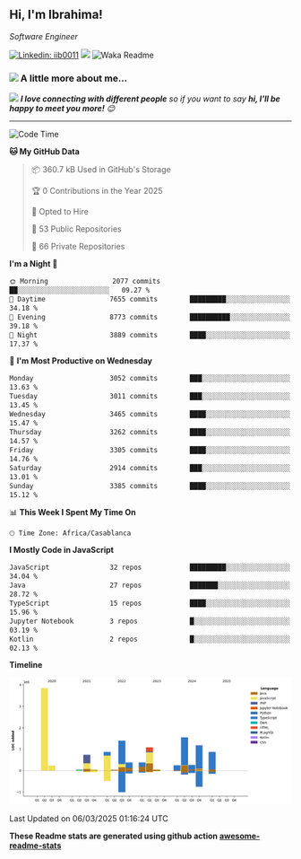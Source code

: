 <h2>Hi, I'm Ibrahima! </h2>
<p><em>Software Engineer 
</em></p>


[![Linkedin: iib0011](https://img.shields.io/badge/-iib0011-blue?style=flat-square&logo=Linkedin&logoColor=white&link=https://www.linkedin.com/in/iib0011/)](https://www.linkedin.com/in/iib0011/)
![](https://visitor-badge.glitch.me/badge?page_id=iib0011)
![Waka Readme](https://github.com/iib0011/iib0011/workflows/Waka%20Readme/badge.svg)


### <img src="https://media.giphy.com/media/VgCDAzcKvsR6OM0uWg/giphy.gif" width="50"> A little more about me...  


<img src="https://media.giphy.com/media/LnQjpWaON8nhr21vNW/giphy.gif" width="60"> <em><b>I love connecting with different people</b> so if you want to say <b>hi, I'll be happy to meet you more!</b> 😊</em>

---
<!--START_SECTION:waka-->
![Code Time](http://img.shields.io/badge/Code%20Time-4%2C477%20hrs%2047%20mins-blue)

**🐱 My GitHub Data** 

> 📦 360.7 kB Used in GitHub's Storage 
 > 
> 🏆 0 Contributions in the Year 2025
 > 
> 💼 Opted to Hire
 > 
> 📜 53 Public Repositories 
 > 
> 🔑 66 Private Repositories 
 > 
**I'm a Night 🦉** 

```text
🌞 Morning                2077 commits        ██░░░░░░░░░░░░░░░░░░░░░░░   09.27 % 
🌆 Daytime                7655 commits        █████████░░░░░░░░░░░░░░░░   34.18 % 
🌃 Evening                8773 commits        ██████████░░░░░░░░░░░░░░░   39.18 % 
🌙 Night                  3889 commits        ████░░░░░░░░░░░░░░░░░░░░░   17.37 % 
```
📅 **I'm Most Productive on Wednesday** 

```text
Monday                   3052 commits        ███░░░░░░░░░░░░░░░░░░░░░░   13.63 % 
Tuesday                  3011 commits        ███░░░░░░░░░░░░░░░░░░░░░░   13.45 % 
Wednesday                3465 commits        ████░░░░░░░░░░░░░░░░░░░░░   15.47 % 
Thursday                 3262 commits        ████░░░░░░░░░░░░░░░░░░░░░   14.57 % 
Friday                   3305 commits        ████░░░░░░░░░░░░░░░░░░░░░   14.76 % 
Saturday                 2914 commits        ███░░░░░░░░░░░░░░░░░░░░░░   13.01 % 
Sunday                   3385 commits        ████░░░░░░░░░░░░░░░░░░░░░   15.12 % 
```


📊 **This Week I Spent My Time On** 

```text
🕑︎ Time Zone: Africa/Casablanca
```

**I Mostly Code in JavaScript** 

```text
JavaScript               32 repos            █████████░░░░░░░░░░░░░░░░   34.04 % 
Java                     27 repos            ███████░░░░░░░░░░░░░░░░░░   28.72 % 
TypeScript               15 repos            ████░░░░░░░░░░░░░░░░░░░░░   15.96 % 
Jupyter Notebook         3 repos             █░░░░░░░░░░░░░░░░░░░░░░░░   03.19 % 
Kotlin                   2 repos             █░░░░░░░░░░░░░░░░░░░░░░░░   02.13 % 
```



**Timeline**

![Lines of Code chart](https://raw.githubusercontent.com/iib0011/iib0011/master/assets/bar_graph.png)


 Last Updated on 06/03/2025 01:16:24 UTC
<!--END_SECTION:waka-->

**These Readme stats are generated using github action [awesome-readme-stats](https://github.com/iib0011/waka-readme-stats)**

